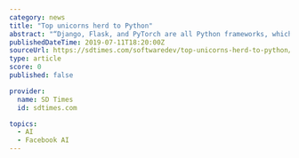 ```yaml
---
category: news
title: "Top unicorns herd to Python"
abstract: "“Django, Flask, and PyTorch are all Python frameworks, which indicates a rise in Python usage. Python is very general purpose, which means it can be used for web development, scripting ..."
publishedDateTime: 2019-07-11T18:20:00Z
sourceUrl: https://sdtimes.com/softwaredev/top-unicorns-herd-to-python/
type: article
score: 0
published: false

provider:
  name: SD Times
  id: sdtimes.com

topics:
  - AI
  - Facebook AI
---
```

